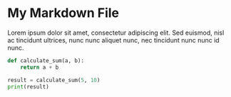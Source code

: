 # My Markdown File

Lorem ipsum dolor sit amet, consectetur adipiscing elit. Sed euismod, nisl ac tincidunt ultrices, nunc nunc aliquet nunc, nec tincidunt nunc nunc id nunc.

```python
def calculate_sum(a, b):
    return a + b

result = calculate_sum(5, 10)
print(result)
```